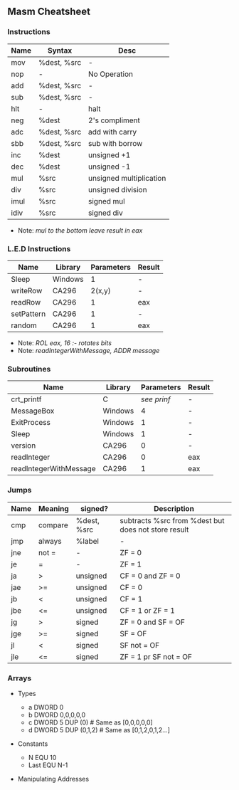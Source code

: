 ## Masm Cheatsheet

### Instructions

Name | Syntax | Desc
-------|-------|---------
mov | %dest, %src | -
nop | - | No Operation
add | %dest, %src | -
sub | %dest, %src | -
hlt | - | halt
neg | %dest | 2's compliment
adc | %dest, %src | add with carry
sbb | %dest, %src | sub with borrow
inc | %dest | unsigned +1
dec | %dest | unsigned -1
mul | %src | unsigned multiplication
div | %src | unsigned division
imul | %src | signed mul
idiv | %src | signed div

* Note: *mul to the bottom leave result in eax*

### L.E.D Instructions

Name | Library | Parameters | Result
-------|---------|----------|----------|
Sleep | Windows | 1 | -
writeRow | CA296 | 2(x,y) | -
readRow | CA296 | 1 | eax
setPattern | CA296 | 1 | -
random | CA296 | 1 | eax

* Note: *ROL eax, 16 :- rotates bits*
* Note: *readIntegerWithMessage, ADDR message*


### Subroutines

Name | Library | Parameters | Result
------|---------|-------|-----------
crt_printf | C | *see prinf* | -
MessageBox | Windows | 4 | -
ExitProcess | Windows | 1 | -
Sleep | Windows | 1 | -
version | CA296 | 0 | -
readInteger | CA296 | 0 | eax
readIntegerWithMessage | CA296 | 1 | eax

### Jumps

Name | Meaning | signed? | Description
------|--------|---------|---------
cmp | compare |%dest, %src | subtracts %src from %dest but does not store result
jmp | always | %label | -
jne | not = | - | ZF = 0
je | = | - | ZF = 1
ja | > | unsigned | CF = 0 and ZF = 0
jae | >= | unsigned | CF = 0
jb | < | unsigned | CF = 1
jbe | <= | unsigned | CF = 1 or ZF = 1
jg | > | signed | ZF = 0 and SF = OF
jge | >= | signed | SF = OF
jl | < | signed | SF not = OF
jle | <= | signed | ZF = 1 pr SF not = OF

### Arrays 

* Types
  * a   DWORD   0
  * b   DWORD   0,0,0,0,0
  * c   DWORD   5 DUP (0) # Same as [0,0,0,0,0]
  * d   DWORD   5 DUP (0,1,2) # Same as [0,1,2,0,1,2...]

* Constants
  * N       EQU     10
  * Last    EQU     N-1

* Manipulating Addresses

